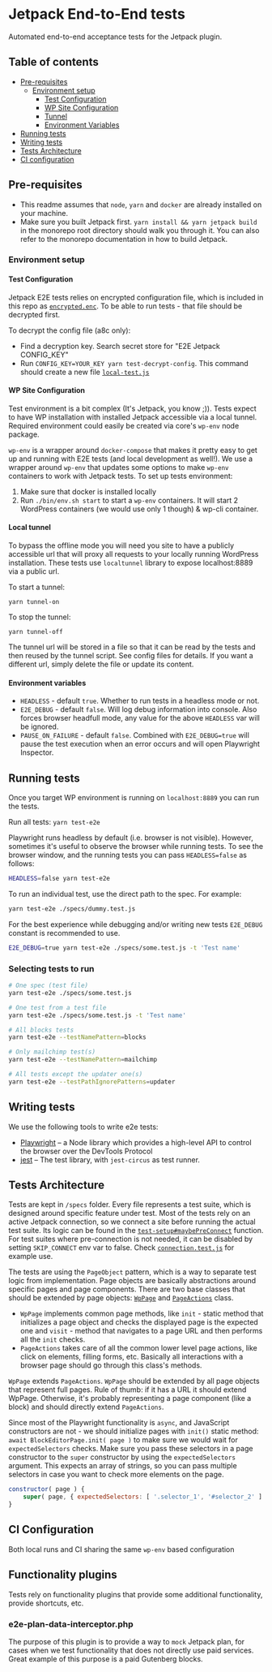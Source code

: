 # Jetpack End-to-End tests

Automated end-to-end acceptance tests for the Jetpack plugin.

## Table of contents

- [Pre-requisites](#pre-requisites)
	- [Environment setup](#environment-setup)
		- [Test Configuration](#test-configuration)
		- [WP Site Configuration](#wp-site-configuration)
		- [Tunnel](#local-tunnel)
		- [Environment Variables](#environment-variables)
- [Running tests](#running-tests)
- [Writing tests](#writing-tests)
- [Tests Architecture](#tests-architecture)
- [CI configuration](#ci-configuration)

## Pre-requisites

* This readme assumes that `node`, `yarn` and `docker` are already installed on your machine.
* Make sure you built Jetpack first. `yarn install && yarn jetpack build` in the monorepo root directory should walk you through it. You can also refer to the monorepo documentation in how to build Jetpack.

### Environment setup

#### Test Configuration

Jetpack E2E tests relies on encrypted configuration file, which is included in this repo as [`encrypted.enc`](./config/encrypted.enc). To be able to run tests - that file should be decrypted first.

To decrypt the config file (a8c only):

- Find a decryption key. Search secret store for "E2E Jetpack CONFIG_KEY"
- Run `CONFIG_KEY=YOUR_KEY yarn test-decrypt-config`. This command should create a new file  [`local-test.js`](./config/local-test.js)

#### WP Site Configuration

Test environment is a bit complex (It's Jetpack, you know ;)). Tests expect to have WP installation with installed Jetpack accessible via a local tunnel. Required environment could easily be created via core's `wp-env` node package.

`wp-env` is a wrapper around `docker-compose` that makes it pretty easy to get up and running with E2E tests (and local development as well!). We use a wrapper around `wp-env` that updates some options to make `wp-env` containers to work with Jetpack tests. To set up tests environment:

1. Make sure that docker is installed locally
2. Run `./bin/env.sh start` to start a `wp-env` containers. It will start 2 WordPress containers (we would use only 1 though) & wp-cli container.

#### Local tunnel

To bypass the offline mode you will need you site to have a publicly accessible url that will proxy all requests to your locally running WordPress installation.
These tests use `localtunnel` library to expose localhost:8889 via a public url.

To start a tunnel:
```
yarn tunnel-on
```

To stop the tunnel:
```
yarn tunnel-off
```

The tunnel url will be stored in a file so that it can be read by the tests and then reused by the tunnel script. See config files for details. If you want a different url, simply delete the file or update its content. 

#### Environment variables

* `HEADLESS` - default `true`. Whether to run tests in a headless mode or not.
* `E2E_DEBUG` - default `false`. Will log debug information into console. Also forces browser headfull mode, any value for the above `HEADLESS` var will be ignored.
* `PAUSE_ON_FAILURE` - default `false`. Combined with `E2E_DEBUG=true` will pause the test execution when an error occurs and will open Playwright Inspector.

## Running tests

Once you target WP environment is running on `localhost:8889` you can run the tests.

Run all tests: `yarn test-e2e`

Playwright runs headless by default (i.e. browser is not visible). However, sometimes it's useful to observe the browser while running tests. To see the browser window, and the running tests you can pass `HEADLESS=false` as follows:

```bash
HEADLESS=false yarn test-e2e
```

To run an individual test, use the direct path to the spec. For example:

```bash
yarn test-e2e ./specs/dummy.test.js
```

For the best experience while debugging and/or writing new tests `E2E_DEBUG` constant is recommended to use.

```bash
E2E_DEBUG=true yarn test-e2e ./specs/some.test.js -t 'Test name'
```

### Selecting tests to run

```bash
# One spec (test file)
yarn test-e2e ./specs/some.test.js

# One test from a test file
yarn test-e2e ./specs/some.test.js -t 'Test name'

# All blocks tests
yarn test-e2e --testNamePattern=blocks

# Only mailchimp test(s)
yarn test-e2e --testNamePattern=mailchimp

# All tests except the updater one(s)
yarn test-e2e --testPathIgnorePatterns=updater

```

## Writing tests

We use the following tools to write e2e tests:

- [Playwright](https://github.com/microsoft/playwright) – a Node library which provides a high-level API to control the browser over the DevTools Protocol
- [jest](https://jestjs.io/) – The test library, with `jest-circus` as test runner.

## Tests Architecture

Tests are kept in `/specs` folder. Every file represents a test suite, which is designed around specific feature under test. Most of the tests rely on an active Jetpack connection, so we connect a site before running the actual test suite. Its logic can be found in the [`test-setup#maybePreConnect`](lib/env/test-setup.js) function. For test suites where pre-connection is not needed, it can be disabled by setting `SKIP_CONNECT` env var to false. Check [`connection.test.js`](./specs/connection.test.js) for example use.

The tests are using the `PageObject` pattern, which is a way to separate test logic from implementation. Page objects are basically abstractions around specific pages and page components. 
There are two base classes that should be extended by page objects: [`WpPage`](lib/pages/wp-page.js) and [`PageActions`](lib/pages/page-actions.js) class.

* `WpPage` implements common page methods, like `init` - static method that initializes a page object and checks the displayed page is the expected one and `visit` - method that navigates to a page URL and then performs all the `init` checks.
* `PageActions` takes care of all the common lower level page actions, like click on elements, filling forms, etc. Basically all interactions with a browser page should go through this class's methods. 

`WpPage` extends `PageActions`.
`WpPage` should be extended by all page objects that represent full pages. Rule of thumb: if it has a URL it should extend WpPage. Otherwise, it's probably representing a page component (like a block) and should directly extend `PageActions`. 

Since most of the Playwright functionality is `async`, and JavaScript constructors are not - we should initialize pages with `init()` static method: `await BlockEditorPage.init( page )` to make sure we would wait for `expectedSelectors` checks.
Make sure you pass these selectors in a page constructor to the `super` constructor by using the `expectedSelectors` argument. This expects an array of strings, so you can pass multiple selectors in case you want to check more elements on the page.  

```js
constructor( page ) {
	super( page, { expectedSelectors: [ '.selector_1', '#selector_2' ] } );
}
```

## CI Configuration

Both local runs and CI sharing the same `wp-env` based configuration

## Functionality plugins

Tests rely on functionality plugins that provide some additional functionality, provide shortcuts, etc.

### e2e-plan-data-interceptor.php

The purpose of this plugin is to provide a way to `mock` Jetpack plan, for cases when we test functionality that does not directly use paid services. Great example of this purpose is a paid Gutenberg blocks.
